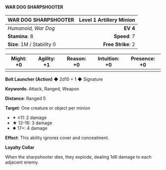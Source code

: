 #### WAR DOG SHARPSHOOTER

| WAR DOG SHARPSHOOTER | **Level 1 Artillery Minion** |
|:-------------------------------------------------- | -------------------------:|
| *Humanoid, War Dog* | **EV 4** |
| **Stamina**: 8 | **Speed**: 7 |
| **Size**: 1M / Stability 0 | **Free Strike**: 2 |

| **Might**: +0 | **Agility**: +1 | **Reason**: +0 | **Intuition**: +0 | **Presence**: +0 |
| --------- | ----------- | ---------- | ------------- | ------------ |
|  |  |  |  |  |

**Bolt Launcher (Action)** ◆ 2d10 + 1 ◆ Signature

**Keywords**: Attack, Ranged, Weapon

**Distance**: Ranged 5

**Target**: One creature or object per minion

- ✦ ≤11: 2 damage
- ★ 12–16: 3 damage
- ✸ 17+: 4 damage

**Effect**: This ability ignores cover and concealment.

**Loyalty Collar**

When the sharpshooter dies, they explode, dealing 1d6 damage to each adjacent enemy.

